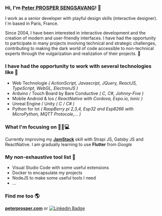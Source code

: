 
### Hi, I'm [Peter PROSPER SENGSAVANG](https://www.peterprosper.com/)! 🖖

I work as a senior developer with playful design skills (interactive designer). I´m based in Paris, France.

Since 2004, I have been interested in interactive development and the creation of modern and user-friendly interfaces. I have had the opportunity to participate in many projects involving technical and strategic challenges, contributing to making the dark world of code accessible to non-technical experts through the vulgarization and realization of their projects. 🌱

### I have had the opportunity to work with several technologies like 🔨

 - Web Technologie _( ActionScript, Javascript, JQuery, ReactJS, TypeScript, WebGL, ElectronJS )_
 - Arduino / Touch Board by Bare Conductive _( C, C#, Johnny-Five )_
 - Mobile Android & Ios _( ReactNative with Cordova, Expo.io, Ionic )_
 - Unreal Engine / Unity _( C / C# )_
 - Python for Iot _( RaspBerry pi 2,3,4, Esp32 and Esp8266 with MicroPython, MQTT Protocole,... )_

### What I'm focusing on 🐱‍👤💻

Currently improving my **[JamStack](https://jamstack.wtf/)** skill with Strapi JS, Gatsby JS and ReactNative.
I am gradually learning to use **Flutter** from _Google_ 

### My non-exhaustive tool list 🧰

- Visual Studio Code with some useful extensions
- Docker to encapsulate my projects
- NodeJS to make some useful tools I need
- ...


### Find me too 🌎

**[peterprosper.com](https://www.peterprosper.com/)** or [![Linkedin Badge](https://img.shields.io/badge/-LinkedIn-blue?style=flat-square&logo=Linkedin&logoColor=white&link=https://www.linkedin.com/in/peterprosper/)](https://www.linkedin.com/in/peterprosper/)




